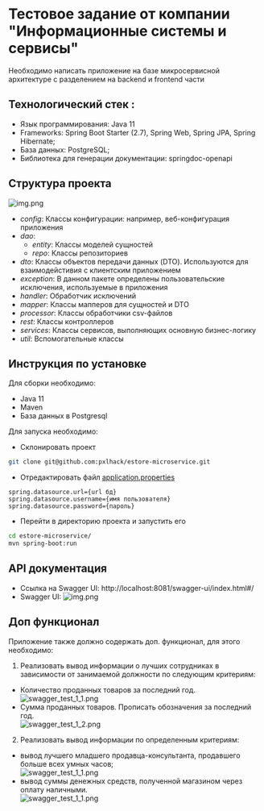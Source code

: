 # Тестовое задание от компании "Информационные системы и сервисы"

Необходимо написать приложение на базе микросервисной архитектуре с разделением на backend и frontend части

## Технологический стек :

- Язык программирования: Java 11
- Frameworks: Spring Boot Starter (2.7), Spring Web, Spring JPA, Spring Hibernate;
- База данных: PostgreSQL;
- Библиотека для генерации документации: springdoc-openapi

## Структура проекта

![img.png](images/project_structure.png)

- _config_: Классы конфигурации: например, веб-конфигурация приложения
- _dao_:
    - _entity_: Классы моделей сущностей
    - _repo_: Классы репозиториев
- _dto_: Классы объектов передачи данных (DTO). Используются для взаимодейстивия с клиентским приложением
- _exception_: В данном пакете определены пользовательские исключения, используемые в приложения
- _handler_: Обработчик исключений
- _mapper_: Классы мапперов для сущностей и DTO
- _processor_: Классы обработчики csv-файлов
- _rest_: Классы контроллеров
- _services_: Классы сервисов, выполняющих основную бизнес-логику
- _util_: Вспомогательные классы

## Инструкция по установке

Для сборки необходимо:

- Java 11
- Maven
- База данных в Postgresql

Для запуска необходимо:

- Склонировать проект

```bash
git clone git@github.com:pxlhack/estore-microservice.git
```

- Отредактировать файл [application.properties](src/main/resources/application.properties)

```properties
spring.datasource.url={url бд}
spring.datasource.username={имя пользователя}
spring.datasource.password={пароль}
```

- Перейти в директорию проекта и запустить его

```bash
cd estore-microservice/
mvn spring-boot:run
```

## API документация

- Ссылка на Swagger UI:  http://localhost:8081/swagger-ui/index.html#/
- Swagger UI:
  ![img.png](images/swagger1.png)

## Доп функционал

Приложение также должно содержать доп. функционал, для этого необходимо:

1. Реализовать вывод информации о лучших сотрудниках в зависимости от занимаемой должности по следующим критериям:

- Количество проданных товаров за последний год. <br>
  ![swagger_test_1_1.png](images/swagger_test_1_1.png) <br>
- Сумма проданных товаров. Прописать обозначения за последний год. <br>
  ![swagger_test_1_2.png](images/swagger_test_1_2.png) <br>

2. Реализовать вывод информации по определенным критериям:

- вывод лучшего младшего продавца-консультанта, продавшего больше всех умных часов;<br>
  ![swagger_test_1_1.png](images/swagger_test_2_1.png) <br>
- вывод суммы денежных средств, полученной магазином через оплату наличными. <br>
  ![swagger_test_1_1.png](images/swagger_test_2_2.png) <br>
